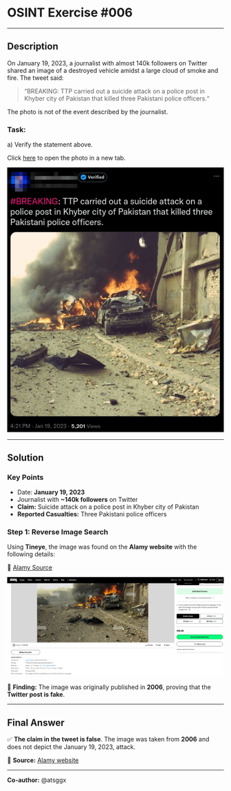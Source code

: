 # **OSINT Exercise #006**  

---  

## **Description**  

On January 19, 2023, a journalist with almost 140k followers on Twitter shared an image of a destroyed vehicle amidst a large cloud of smoke and fire. The tweet said:  

> “BREAKING: TTP carried out a suicide attack on a police post in Khyber city of Pakistan that killed three Pakistani police officers.“  

The photo is not of the event described by the journalist.  

### **Task:**  
a) Verify the statement above.  

Click [here](Resources/osintexercise006.webp) to open the photo in a new tab.  

![OSINT #006](Resources/osintexercise006.webp)  

---  

## **Solution**  

### **Key Points**  
- Date: **January 19, 2023**  
- Journalist with **~140k followers** on Twitter  
- **Claim:** Suicide attack on a police post in Khyber city of Pakistan  
- **Reported Casualties:** Three Pakistani police officers  

### **Step 1: Reverse Image Search**  
Using **Tineye**, the image was found on the **Alamy website** with the following details:  

🔗 [Alamy Source](https://www.alamy.com/waziriyaautobombeirak-image574866988.html?irclickid=1aSXKbXXHxyKRnpzHS0iCSLIUks2obUFd3UE0k0&utm_source=77643&utm_campaign=Royalty-free%20stock%20photos%20and%20images%20%E2%80%93%20Alamy%20&utm_medium=impact&irgwc=1)  

![Alamy](Resources/image.png)  

📌 **Finding:** The image was originally published in **2006**, proving that the **Twitter post is fake**.  

---  

## **Final Answer**  

✅ **The claim in the tweet is false**. The image was taken from **2006** and does not depict the January 19, 2023, attack.  

🔗 **Source:** [Alamy website](https://www.alamy.com/waziriyaautobombeirak-image574866988.html?irclickid=1aSXKbXXHxyKRnpzHS0iCSLIUks2obUFd3UE0k0&utm_source=77643&utm_campaign=Royalty-free%20stock%20photos%20and%20images%20%E2%80%93%20Alamy%20&utm_medium=impact&irgwc=1)  

---  

**Co-author:** @atsggx  
